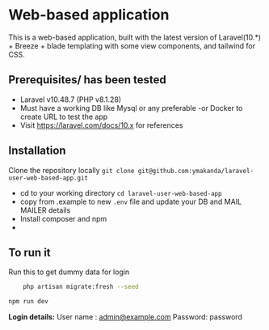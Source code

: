
# Web-based application

This is a web-based application, built with the latest version of Laravel(10.*) + Breeze + blade templating with some view components, and tailwind for CSS.

## Prerequisites/ has been tested
-   Laravel v10.48.7 (PHP v8.1.28) 
- Must have a working DB like Mysql or any preferable
-or  Docker to create URL to test the app
- Visit https://laravel.com/docs/10.x for references 

## Installation

Clone the repository locally 
``` git clone git@github.com:ymakanda/laravel-user-web-based-app.git ```

- cd to your working directory ``` cd laravel-user-web-based-app ```
- copy from .example to new  `.env` file and update your DB and MAIL MAILER details
- Install composer and npm 
-

## To run it 

Run this to get dummy data for login

```bash
    php artisan migrate:fresh --seed
``` 
```bash
npm run dev
```
**Login details:**
User name : admin@example.com
Password:   password
